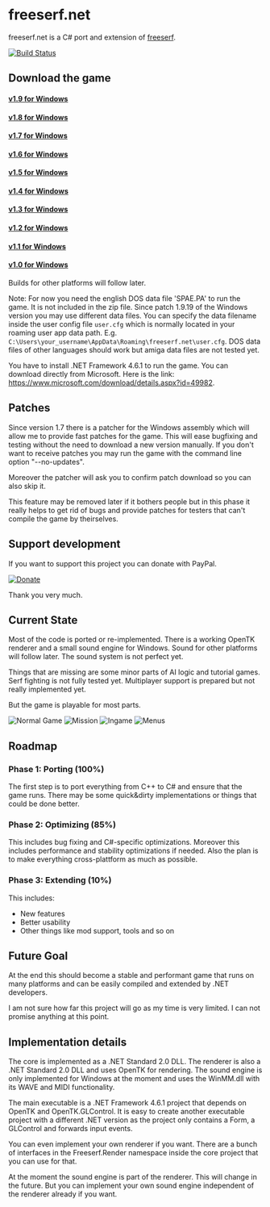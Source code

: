 # freeserf.net
freeserf.net is a C# port and extension of [freeserf](https://github.com/freeserf/freeserf).

[![Build Status](https://travis-ci.org/Pyrdacor/freeserf.net.svg?branch=master)](https://travis-ci.org/Pyrdacor/freeserf.net)

## Download the game

#### [v1.9 for Windows](https://github.com/Pyrdacor/freeserf.net/raw/master/builds/Windows/Build%20v1.9.zip)
#### [v1.8 for Windows](https://github.com/Pyrdacor/freeserf.net/raw/master/builds/Windows/Build%20v1.8.zip)
#### [v1.7 for Windows](https://github.com/Pyrdacor/freeserf.net/raw/master/builds/Windows/Build%20v1.7.zip)
#### [v1.6 for Windows](https://github.com/Pyrdacor/freeserf.net/raw/master/builds/Windows/Build%20v1.6.zip)
#### [v1.5 for Windows](https://github.com/Pyrdacor/freeserf.net/raw/master/builds/Windows/Build%20v1.5.zip)
#### [v1.4 for Windows](https://github.com/Pyrdacor/freeserf.net/raw/master/builds/Windows/Build%20v1.4.zip)
#### [v1.3 for Windows](https://github.com/Pyrdacor/freeserf.net/raw/master/builds/Windows/Build%20v1.3.zip)
#### [v1.2 for Windows](https://github.com/Pyrdacor/freeserf.net/raw/master/builds/Windows/Build%20v1.2.zip)
#### [v1.1 for Windows](https://github.com/Pyrdacor/freeserf.net/raw/master/builds/Windows/Build%20v1.1.zip)
#### [v1.0 for Windows](https://github.com/Pyrdacor/freeserf.net/raw/master/builds/Windows/Build%20v1.0.zip)

Builds for other platforms will follow later.

Note: For now you need the english DOS data file 'SPAE.PA' to run the game. It is not included in the zip file. Since patch 1.9.19 of the Windows version you may use different data files. You can specify the data filename inside the user config file `user.cfg` which is normally located in your roaming user app data path. E.g. `C:\Users\your_username\AppData\Roaming\freeserf.net\user.cfg`. DOS data files of other languages should work but amiga data files are not tested yet.

You have to install .NET Framework 4.6.1 to run the game. You can download directly from Microsoft. Here is the link: https://www.microsoft.com/download/details.aspx?id=49982.


## Patches

Since version 1.7 there is a patcher for the Windows assembly which will allow me to provide fast patches for the game. This will ease bugfixing and testing without the need to download a new version manually. If you don't want to receive patches you may run the game with the command line option "--no-updates".

Moreover the patcher will ask you to confirm patch download so you can also skip it.

This feature may be removed later if it bothers people but in this phase it really helps to get rid of bugs and provide patches for testers that can't compile the game by theirselves.


## Support development

If you want to support this project you can donate with PayPal.

[![Donate](https://img.shields.io/badge/Donate-PayPal-green.svg)](https://www.paypal.com/cgi-bin/webscr?cmd=_s-xclick&hosted_button_id=76DV5MK5GNEMS&source=url)

Thank you very much.


## Current State

Most of the code is ported or re-implemented. There is a working OpenTK renderer and a small sound engine for Windows. Sound for other platforms will follow later. The sound system is not perfect yet.

Things that are missing are some minor parts of AI logic and tutorial games. Serf fighting is not fully tested yet.
Multiplayer support is prepared but not really implemented yet.

But the game is playable for most parts.

![Normal Game](https://github.com/Pyrdacor/freeserf.net/raw/master/images/Settlers_1.png "Start a normal game")
![Mission](https://github.com/Pyrdacor/freeserf.net/raw/master/images/Settlers_2.png "Start a mission")
![Ingame](https://github.com/Pyrdacor/freeserf.net/raw/master/images/Settlers_3.png "Build your settlement")
![Menus](https://github.com/Pyrdacor/freeserf.net/raw/master/images/Settlers_4.png "Change settings")


## Roadmap

### Phase 1: Porting (100%)

The first step is to port everything from C++ to C# and ensure that the game runs.
There may be some quick&dirty implementations or things that could be done better.

### Phase 2: Optimizing (85%)

This includes bug fixing and C#-specific optimizations.
Moreover this includes performance and stability optimizations if needed.
Also the plan is to make everything cross-plattform as much as possible.

### Phase 3: Extending (10%)

This includes:

- New features
- Better usability
- Other things like mod support, tools and so on


## Future Goal

At the end this should become a stable and performant game that runs on many platforms and can be easily compiled and extended by .NET developers.

I am not sure how far this project will go as my time is very limited. I can not promise anything at this point.


## Implementation details

The core is implemented as a .NET Standard 2.0 DLL. The renderer is also a .NET Standard 2.0 DLL and uses OpenTK for rendering. The sound engine is only implemented for Windows at the moment and uses the WinMM.dll with its WAVE and MIDI functionality.

The main executable is a .NET Framework 4.6.1 project that depends on OpenTK and OpenTK.GLControl. It is easy to create another executable project with a different .NET version as the project only contains a Form, a GLControl and forwards input events.

You can even implement your own renderer if you want. There are a bunch of interfaces in the Freeserf.Render namespace inside the core project that you can use for that.

At the moment the sound engine is part of the renderer. This will change in the future. But you can implement your own sound engine independent of the renderer already if you want.
